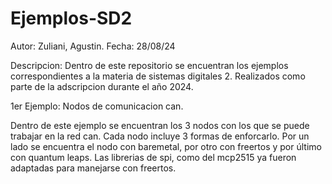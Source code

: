 # Ejemplos-SD2

Autor: Zuliani, Agustin.
Fecha: 28/08/24

Descripcion: Dentro de este repositorio se encuentran los ejemplos correspondientes
a la materia de sistemas digitales 2. Realizados como parte de la adscripcion durante
el año 2024. 

1er Ejemplo: Nodos de comunicacion can.

Dentro de este ejemplo se encuentran los 3 nodos con los que se puede trabajar 
en la red can. Cada nodo incluye 3 formas de enforcarlo. Por un lado se encuentra
el nodo con baremetal, por otro con freertos y por último con quantum leaps. Las
librerias de spi, como del mcp2515 ya fueron adaptadas para manejarse con freertos.
